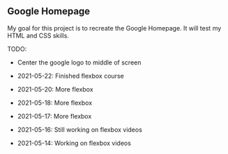 ## Google Homepage

My goal for this project is to recreate the Google Homepage.  It will test my HTML and CSS skills.  

TODO:
- Center the google logo to middle of screen

- 2021-05-22: Finished flexbox course
- 2021-05-20: More flexbox
- 2021-05-18: More flexbox
- 2021-05-17: More flexbox
- 2021-05-16: Still working on flexbox videos
- 2021-05-14: Working on flexbox videos
